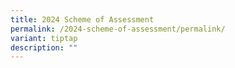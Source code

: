 ```yaml
---
title: 2024 Scheme of Assessment
permalink: /2024-scheme-of-assessment/permalink/
variant: tiptap
description: ""
---
```

